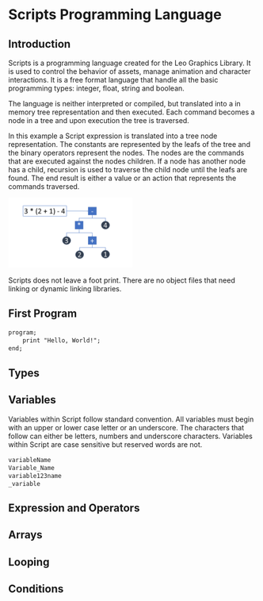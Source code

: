 # Scripts Programming Language

## Introduction

Scripts is a programming language created for the Leo Graphics Library.  It is used to control the behavior of assets, manage animation and character interactions.  It is a free format language that handle all the basic programming types: integer, float, string and boolean. 

The language is neither interpreted or compiled, but translated into a in memory tree representation and then executed.  Each command becomes a node in a tree and upon execution the tree is traversed.  

In this example a Script expression is translated into a tree node representation.  The constants are represented by the leafs of the tree and the binary operators represent the nodes.  The nodes are the commands that are executed against the nodes children.  If a node has another node has a child, recursion is used to traverse the child node until the leafs are found.  The end result is either a value or an action that represents the commands traversed.  

<img src="images/ReadMeSlides/Slide1.PNG" width=250>

Scripts does not leave a foot print.  There are no object files that need linking or dynamic linking libraries.

## First Program

```
program;
    print "Hello, World!";
end;
```

## Types

## Variables

Variables within Script follow standard convention.  All variables must begin with an upper or lower case letter or an underscore.  The characters that follow can either be letters, numbers and underscore characters.  Variables within Script are case sensitive but reserved words are not.

```
variableName
Variable_Name
variable123name
_variable
```
## Expression and Operators

## Arrays

## Looping

## Conditions

